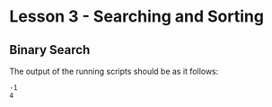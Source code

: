 # Lesson 3 - Searching and Sorting

## Binary Search

The output of the running scripts should be as it follows:

```shell
-1
4
```
